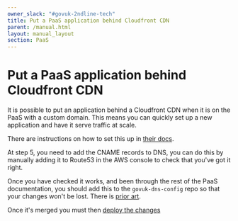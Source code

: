 ```yaml
---
owner_slack: "#govuk-2ndline-tech"
title: Put a PaaS application behind Cloudfront CDN
parent: /manual.html
layout: manual_layout
section: PaaS
---
```


# Put a PaaS application behind Cloudfront CDN

It is possible to put an application behind a Cloudfront CDN when it is on the PaaS with a custom domain. This means you can quickly set up a new application and have it serve traffic at scale.

There are instructions on how to set this up in [their docs](https://docs.cloud.service.gov.uk/deploying_services/use_a_custom_domain/#set-up-the-gov-uk-paas-cdn-route-service).

At step 5, you need to add the CNAME records to DNS, you can do this by manually adding it to Route53 in the AWS console to check that you've got it right.

Once you have checked it works, and been through the rest of the PaaS documentation, you should add this to the `govuk-dns-config` repo so that your changes won't be lost. There is [prior art](https://github.com/alphagov/govuk-dns-config/pull/694).

Once it's merged you must then [deploy the changes](dns.html)
